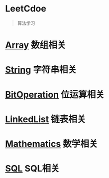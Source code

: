 # LeetCdoe

> 算法学习

# [Array](https://github.com/bailin240/LeetCdoe/blob/master/Array) 数组相关
# [String](https://github.com/bailin240/LeetCdoe/blob/master/String) 字符串相关
# [BitOperation](https://github.com/bailin240/LeetCdoe/blob/master/BitOperation) 位运算相关
# [LinkedList](https://github.com/bailin240/LeetCdoe/blob/master/LinkedList) 链表相关
# [Mathematics](https://github.com/bailin240/LeetCdoe/blob/master/Mathematics) 数学相关
# [SQL](https://github.com/bailin240/LeetCdoe/blob/master/LinkedList) SQL相关